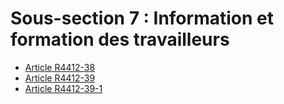 #  Sous-section 7 : Information et formation des travailleurs

* [Article R4412-38](./LEGIARTI000018530863.md)
* [Article R4412-39](./LEGIARTI000018530861.md)
* [Article R4412-39-1](./LEGIARTI000030678223.md)
